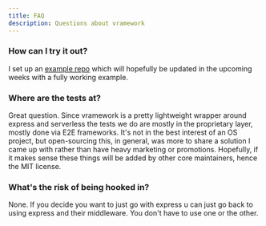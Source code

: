 ```yaml
---
title: FAQ
description: Questions about vramework
---
```


### How can I try it out?

I set up an [example repo](https://github.com/vramework/vramework-example) which will hopefully be updated in the upcoming weeks with a fully working example.

### Where are the tests at?

Great question. Since vramework is a pretty lightweight wrapper around express and serverless the tests we do are mostly in the proprietary layer, mostly done via E2E frameworks. It's not in the best interest of an OS project, but open-sourcing this, in general, was more to share
a solution I came up with rather than have heavy marketing or promotions. Hopefully, if it makes sense these things will be added by other
core maintainers, hence the MIT license.

### What's the risk of being hooked in?

None. If you decide you want to just go with express u can just go back to using express and their middleware. You don't have to use one or the other.

